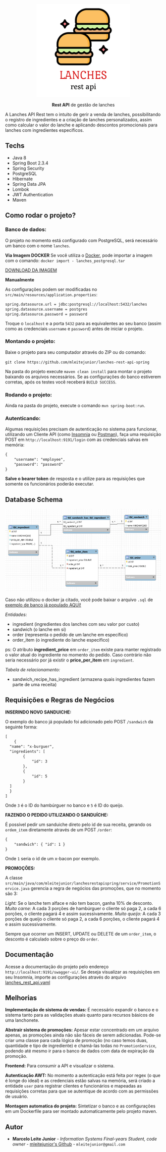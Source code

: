 <p align="center">
  <img src="https://raw.githubusercontent.com/mleitejunior/lanches-rest-api-spring/master/readme_resources/logo.png" title="Lanches logo" alt="Lanches Rest API">
</p>

<p align="center"><b>Rest API</b> de gestão de lanches<br>
	
A Lanches API Rest tem o intuito de gerir a venda de lanches, possibilitando o registro de ingredientes e a criação de lanches personalizados, assim como calcular o valor do lanche e aplicando descontos promocionais para lanches com ingredientes específicos.

## Techs
  - Java 8
  - Spring Boot 2.3.4
  - Spring Security
  - PostgreSQL
  - Hibernate
  - Spring Data JPA
  - Lombok
  - JWT Authentication
  - Maven

## Como rodar o projeto?

### Banco de dados:

O projeto no momento está configurado com PostgreSQL, será necessário um banco com o nome `lanches`.

**Via Imagem DOCKER**
Se você utiliza o [Docker](https://www.docker.com/), pode importar a imagem com o comando:
`docker import - lanches_postgresql.tar`

[DOWNLOAD DA IMAGEM](https://drive.google.com/file/d/1Nk4ByfneNUzwmilnlLs6BGha-2_FcBwQ/view?usp=sharing)

**Manualmente**

As configurações podem ser modificadas no `src/main/resources/application.properties`:

```
spring.datasource.url = jdbc:postgresql://localhost:5432/lanches
spring.datasource.username = postgres
spring.datasource.password = password
```

Troque o `localhost` e a porta `5432` para as equivalentes ao seu banco (assim como as credenciais `username` e `password`) antes de iniciar o projeto.

### Montando o projeto:

Baixe o projeto para seu computador através do ZIP ou do comando:

`git clone https://github.com/mleitejunior/lanches-rest-api-spring`

Na pasta do projeto execute `maven clean install` para montar o projeto baixando os arquivos necessários. Se as configurações do banco estiverem corretas, após os testes você receberá `BUILD SUCCESS`.

### Rodando o projeto:

Ainda na pasta do projeto, execute o comando `mvn spring-boot:run`.

### Autenticando:

Algumas requisições precisam de autenticação no sistema para funcionar, utilizando um Cliente API (como [Insomnia](https://insomnia.rest/download/) ou [Postman](https://www.postman.com/downloads/)), faça uma requisição POST em `http://localhost:9191/login` com as credenciais salvas em memória:

```
{
	"username": "employee",
	"password": "password"
}
```

**Salve o bearer token** de resposta e o utilize para as requisições que somente os funcionários poderão executar.


## Database Schema

![](https://raw.githubusercontent.com/mleitejunior/lanches-rest-api-spring/master/readme_resources/mer.png)

Caso não utilizou o docker ja citado, você pode baixar o arquivo `.sql` de [exemplo de banco já populado AQUI!](https://raw.githubusercontent.com/mleitejunior/lanches-rest-api-spring/master/readme_resources/dump-lanches.sql)

*Entidades:*
- ingredient (ingredientes dos lanches com seu valor por custo)
- sandwich (o lanche em si)
- order (representa o pedido de um lanche em específico)
- order_item (o ingrediente do lanche específico)

ps: O atributo **ingredient_price** em `order_item` existe para manter registrado o valor atual do ingrediente no momento do pedido. Caso contrário não seria necessário por já existir o **price_per_item** em `ingredient`.

*Tabela de relacionamento:*
- sandwich_recipe_has_ingredient (armazena quais ingredientes fazem parte de uma receita)

## Requisições e Regras de Negócios

**INSERINDO NOVO SANDUICHE:**

O exemplo do banco já populado foi adicionado pelo POST `/sandwich` da seguinte forma:
```
[
	{
  "name": "x-burguer",
  "ingredients": [
		{
			"id": 3
		},
		{
			"id": 5
		}
  ]
  }
]
```
Onde `3` é o ID do hambúrguer no banco e `5` é ID do queijo.


**FAZENDO O PEDIDO UTILIZANDO O SANDUÍCHE:**

É possível pedir um sanduiche direto pelo id de sua receita, gerando os `ordem_item` diretamente através de um POST `/order`:
```
{
	"sandwich": { "id": 1 }
}
```

Onde `1` seria o id de um x-bacon por exemplo.


**PROMOÇÕES:**

A classe `src/main/java/com/mleitejunior/lanchesrestapispring/service/PromotionService.java` gerencia a regra de negócios das promoções, que no momento são 3:

*Light:* Se o lanche tem alface e não tem bacon, ganha 10% de desconto.
*Muita carne:* A cada 3 porções de hambúrguer o cliente só paga 2, a cada 6 porções, o cliente pagará 4 e assim sucessivamente.
*Muito queijo:* A cada 3 porções de queijo o cliente só paga 2, a cada 6 porções, o cliente pagará 4 e assim sucessivamente.

Sempre que ocorrer um INSERT, UPDATE ou DELETE de um `order_item`, o desconto é calculado sobre o preço do `order`.

## Documentação

Acesse a documentação do projeto pelo endereço `http://localhost:9191/swagger-ui/`.
Se deseja visualizar as requisições em seu Insomnia, importe as configurações através do arquivo [lanches_rest_api.yaml](https://raw.githubusercontent.com/mleitejunior/lanches-rest-api-spring/master/readme_resources/lanches_rest_api.yaml)

## Melhorias

**Implementação de sistema de vendas:**
É necessário expandir o banco e o sistema tanto para as validações atuais quanto para recursos básicos de uma lanchonete.

**Abstrair sistema de promoções:**
Apesar estar concentrado em um arquivo apenas, as promoções ainda não são fáceis de serem adicionadas. Pode-se criar uma classe para cada lógica de promoção (no caso temos duas, quantidade e tipo de ingrediente) e chamá-las todas no `PromotionService`, podendo até mesmo ir para o banco de dados com data de expiração da promoção.

**Frontend:**
Para consumir a API e visualizar o sistema.

**Autenticação AWT:**
No momento a autenticação está feita por regex (o que é longe do ideal) e as credenciais estão salvas na memória, será criado a entidade `user` para registrar clientes e funcionários e mapeadas as requisições corretas para que se autentique de acordo com as permissões de usuário.

**Montagem automatica do projeto:**
Sintetizar o banco e as configurações em um Dockerfile para ser montado automaticamente pelo projeto maven.

## Autor
* **Marcelo Leite Junior** - *Information Systems Final-years Student, code owner* - [mleitejunior's Github](https://github.com/mleitejunior) - `mleitejunior@gmail.com`
